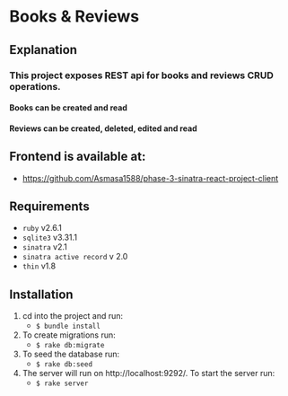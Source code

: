 # Books & Reviews

## Explanation

### This project exposes REST api for books and reviews CRUD operations.

#### Books can be created and read

#### Reviews can be created, deleted, edited and read
## Frontend is available at:
- https://github.com/Asmasa1588/phase-3-sinatra-react-project-client
## Requirements

- `ruby` v2.6.1
- `sqlite3` v3.31.1
- `sinatra` v2.1
- `sinatra active record` v 2.0
- `thin` v1.8

## Installation

1. cd into the project and run:
   - `$ bundle install`
2. To create migrations run:
   - `$ rake db:migrate`
3. To seed the database run:
   - `$ rake db:seed`
4. The server will run on http://localhost:9292/. To start the server run:
   - `$ rake server`
